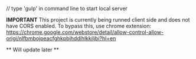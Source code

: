 // type 'gulp' in command line to start local server

**IMPORTANT**
This project is currently being runned client side and does not have CORS enabled. To bypass this, use chrome extension: https://chrome.google.com/webstore/detail/allow-control-allow-origi/nlfbmbojpeacfghkpbjhddihlkkiljbi?hl=en

** Will update later **